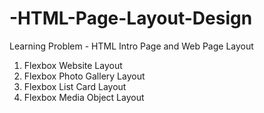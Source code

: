 # -HTML-Page-Layout-Design
Learning Problem - HTML Intro Page and Web Page Layout 

1) Flexbox Website Layout
2) Flexbox Photo Gallery Layout
3) Flexbox List Card Layout
4) Flexbox Media Object Layout


